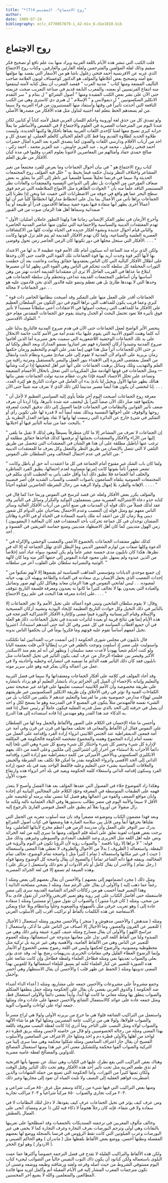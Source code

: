 ```yaml
---
title: "*روح الاجتماع*. المقتبس 4(7)"
author: 
date: 1909-07-19
bibliography: oclc_4770057679-i_42-div_6.d1e1010.bib
---
```




#  روح الاجتماع 


 قلت الكتب التي تنشر هذه الأيام باللغة العربية ويراد منها بث علم نافع أو تصحيح   فكر سقيم وذلك لقلة المؤلفين والمترجمين ولقلة القارئين والعارفين،  وكتاب  روح   الاجتماع  الذي  عربه عن الافرنسية  أحمد فتحي زغلول باشا  هو من الأسفار التي يقصد   بها مؤلفها نفع أمته وتصحيح بعض أغلاطها والمؤلف هو  الدكتور  كوغستاف  لوبون   العلامة صاحب التآليف الممتعة ومنها كتاب " مدنية العرب " فقصد المعرب أن ينقل   كتابه لأمته لينتفعوا منه انتفاع الفرنسيين أو بعضه، والمعرب النابغة قديم في صناعة   التعريب صحت عزيمته حتى الآن على نشر بعض الكتب المفيدة ومنها " أصول   الشرائع " ل  بنتام  و " سر التقدم الانكليز السكسونيين " ل  ديمولانس  و " الإسلام "  ل  هنري دي كاستري  وهي من الكتب النافعة التي أحدثت تأثيراً في وقتها واستفاد منها   المستنيرون من قراء العربية ولا سيما من لم يسعدهم الحظ بتعلم لغة أجنبية لتناول مثل   هذه الأفكار من مصدرها الأصلي. 

 ولو تصدق كل من حذق لغة أوروبية وأحكم اللسان العربي فنقل لأمته كتاباً أو كتابين لكان عندنا اليوم من المترجمات العصرية في العلوم والاجتماع لا في القصص والأساطير ما يملأ خزانة كبرى تصبح معها لغتنا كإحدى اللغات الغربية بغناها بأفكارها وكتبها الجديدة، وليست طلاوة الجديد كطلاوة القديم وما قط كان العلم الخيالي كالعلم العملي، لو تصدق كل و  احد  من أرباب الأقلام ودارسي اللغات والفنون كما يتصدق المرة بعد المرة أمثال حضرات  أحمد فتحي زغلول  ،  محمد فريد  ،  عبد العزيز جاويش  ،  عبد العزيز محمد  ،  أحمد  زكي  ،  صالح حمدي حماد  وأمثالهم من المعاصرين لأغنونا بعلوم الغرب وقلبوا في مدة كيان الأفكار من طريق العلم. 

 كتاب  روح الاجتماع  هو " في بيان أحوال الجماعات وما يعرض للفرد مجتمعاً من   تغير المشاعر واختلاف النظر وتبدل حكمه فيما يحيط به " حلل فيه المؤلف روح   المجتمعات الحديثة ولا سيما في فرنسا تحليلاً نفسياً فلسفياً غير ناظر إلى أكثر ما يتعلق   به بعض ضعاف المؤرخين من الحوادث بل نظر إلى الدواعي النفسية والمعتقدات   والعادات نظر المستبصر الناقد علماً منه بأن " الحوادث الظاهرة مثل الأمواج   المتلاطمة التي تترجم فوق سطح البحر عما هو واقع في جوفه من الاضطرابات التي   خفيت عنا ونحن إذا نظرنا إلى الجماعات نراها تأتي من الأعمال بما يدل على انحطاط   مداركها انحطاطاً كلياً غير أن لها   أعمالاً أخرى يظهر أنها منقادة فيها بقوة خفية سماها   الأقدمون قدراً أو طبيعة أو يداً صمدانية وسماها أهل هذا الزمان صوت من في   القبور "

" وأحرج الأزمان في تطور الفكر الإنساني زماننا هذا ولهذا التطور عاملان أصليان: الأول تهدم المعتقدات الدينية والسياسية والاجتماعية التي تتكون منها عناصر المدنية الحاضرة والثاني قيام أحوال جديدة ونشوء أفكار جديدة في الحياة تولدت كلها من الاكتشافات العصرية العلمية والصناعية، ولما كان تهدم الأفكار القديمة لم يتم فلم تزل قوتها وكانت الأفكار التي ستحل محلها في دور تكونها كان الزمن الحاضر زمن تحول وفوضى. . . . "

 ولكن الذي نراه منذ الساعة أنه سيكون أمام تلك الأمم قوة عظيمة لا بد لها من الاعتداد بها لأنها أكبر قوة وجدت أريد بها قوة الجماعات تلك القوة التي قامت حتى الآن وحدها على أطلال الأفكار البالية التي كان الناس يعتقدونها حقائق وماتت وعاشت بعد أن حطمت الثورات المختلفة كل سلطة كانت تتحكم في الناس وهي القوة التي يظهر لنا أن مصيرها ابتلاع ما عداها في القريب العاجل ألا ترى أن معتقداتنا القديمة أخذت تهتز من وهن أساسها وأن أساطين المجتمعات القديمة تتداعى وتتحطم وأن سلطة الجماعات هي وحدها التي لا يهددها طارئ بل هي تعظم وتنمو عليه فالدور الذي نحن قادمون عليه هو دور الجماعات لا محالة. . . 

" الجماعات أقدر على العمل منها على التفكير وقد أصبحت بنظامها الحاضر ذات قوة كبرى وعما قريب يكون للمذاهب التي نراها اليوم في دور التكون من السلطان العظيم على الأفكار ما للمذاهب التي رسخت أصولها في الاعتقادات أعني سلطاناً مستبداً لا تأثير فوق تأثيره فلا تعود تحتمل البحث أو الجدل وحينئذ يقوم حق الجماعات المقدس   مقام حق الملوك الأقدسين. "

 ينحصر الأثر الواضح لعمل الجماعات حتى الآن في هدم صروح المدنية فالتاريخ يدلنا على أنه كلما وهنت القوى الأدبية التي يقوم عليها بناء تقدم أمة من الأمم كانت خاتمة الانحلال على يد تلك الجماعات الوحشية اللاشعورية التي سميت بحق متبربرة أما الذين أقاموا صروح المدنية وشيدوا أركان الحضارة فهم نفر امتازوا بسمو المدارك وبعد النظر ولكنا لم نر حتى الآن للجماعات أثراً مثل هذا فهي إنما تقدر على الهدم والتحطيم وزمان   حكمها زمان بربرية على الدوام لأن المدنية لا تقوم إلى على مبادئ مقررة ونظام ثابت وانتقال من العمل بمقتضى الغريزة إلى الاهتداء بنور العقل والبصر بالمستقبل ومرتبة راقية من العلم والتهذيب وتلك وسائل برهنت الجماعات على أنها غير أهل لتحقيقها إذا تركت وشأنها — ومثل الجماعات في قوتها الهادمة مثل المكروبات التي تعجل بانحلال الأجسام الضعيفة وتساعد على تحلل الأجساد الميتة فإذا نخرت عظام مدنية تولت الجماعات نقض بنائها هنالك يظهر شأنها الأول ويخيل لنا بادئ بدء أن العامل في حوادث التاريخ هو كثرة العدد، إنا لنخشى أن يكون هذا أيضاً مصير مدنيتنا لكن ذلك الذي لا نعرف منه شيئاً حتى الآن. . . . 

" معرفة روح الجماعات أصبحت اليوم آخر ملجأ يأوي إليه السياسي العظيم لا لأجل أن يحكمها فقد صار ذلك الآن صعباً كثيراً بل ليخفف عنه شدة تأثيرها، وإذا أردنا أن نعرف ضعف تأثير القوانين والنظامات في الجماعات فإنما السبيل إلى ذلك تدقيق البحث لمعرفة روحها والوقوف على أحوالها النفسية وبذلك نفقه أيضاً أنه لا قدرة لها على تكوين رأي أو التفكير في شيءٍ خارج عن الدائرة التي رسمت لها وأنها لا تقاد بقواعد العدل النظرية بل بالبحث عما من شأنه التأثير فيها أو اختلابها. "

" إن الجماعات لا تعرف من المشاعر إلا ما كان متطرقاً بسيطاً وهي لذلك لا تقبل ما يلقى إليها من الآراء والأفكار والمعتقدات بجملتها أو ترفضها كذلك فتأخذها حقائق مطلقة أو ترغب عنها أباطيل مطلقة على أن هذا هو الشأن في المعتقدات التي تتحصل من طريق التلقي لا التي تتصل بالإنسان من طريق النظر والتعقل وكل يعرف ما للمعتقدات الدينية من التأثير في عدم احتمال المخالف ومن السلطان على النفوس. "

" ولما كان باب الشك غير مفتوح أمام الجماعة في كل ما اعتقدت أنه حق أو باطل وكانت تشعر شعوراً تاماً بقوتها كانت إمرتها متساوية لعدم احتمالها، يطيق الفرد   المناظرة والخلف أما الجماعة فلا تطيق ذلك أبداً وأقل خلف يأتي به الخطيب الذي يتكلم في المجتمعات العمومية يتلقاه السامعون بأصوات الغضب والسباب الشديد فإن أصر فنصيبه الإهانة والطرد بلا إمهال ولولا الرهبة من رجال الشرطة الحاضرين لقتلوه أحياناً. . . . . "

 والمؤلف يكرر بعض الأفكار ولعله عن قصد لترسخ في النفوس وربما حذا كما قال في   كتابه حذو دعاة الاشتراكية العصرية ممن يستعملون التوكيد والتكرار وسائل في التأثير وقد عقد لذلك فصلاً من ذلك قوله أن المدنيات هي صنع أناس من أرباب الأفكار العالية وسائر الناس معهم تبع ومثل قوله إن التعصب وعدم الاحتمال يصاحبان على الدوام كل شعور ديني وبلا زمان كل من اعتقد أنه ملك ناصية السعادة في الحياة أو في الآخرة وهاتان الصفتان توجدان في كل جماعة تحركت بأحد المعتقدات فقد كان اليعاقبة ( اليعقوبيون ) زمن الهول متدينين كما كان أهل الاضطهاد متدينين ومنبع حماسة الفريقين في القسوة و  احد  . 

" كذلك تظهر معتقدات الجماعات بالخضوع الأعمى والتعصب الوحشي والإكراه في الدعوة وكلها صفات من لوازم الشعور الديني وما البطل الذي تهلل الجماعة له إلا اله في نظرها، هكذا كان نابليون مدى  خمسة  عشر  عاماً ولم يكن لمعبود سواه عباد أشد إخلاصاً من الذين عبدوه ولم يسهل على معبود قيادة النفوس إلى حتفها أكثر منه وما كان لآلهة الوثنية والنصرانية سلطان على القلوب أعز من سلطانه. "

" إن جميع موجدي الديانات ومؤسسي المذاهب السياسية لم يقيموها إلا لأنهم تمكنوا من إحداث التعصب الذي يجعل الإنسان يرى سعادته في العبادة والطاعة ويهيئه لأن يهب حياته لمعبوده. . . ليس لفاتحي النفوس في هذا الزمان معابد وهياكل لكن لهم صور وتماثيل والعبادة التي يعبدون بها لا تخالف كثيراً ما كانوا به يعبدون ومعرفة فلسفة التاريخ تتوقف على إجادة معرفة هذا البحث في علم روح الاجتماع. . . . "

 وقال: لا يقوم سلطان الفاتحين وتبنى قوة أعماله على تخيل الأمم ولا تجر الجماعات إلا بالتأثير في ذلك التخيل وكل حوادث التاريخ العظيمة كإيجاد البوذية وتشييد أركان المسيحية والإسلام وقيام البرتستانية والثورة فيما مضى وكإغارة الأفكار الاشتراكية المزعجة في هذه الأيام إنما هي نتائج قريبة أو بعيدة لتأثرات شديدة في تخيل الجماعات، ذلك هو العلة في أن جميع أقطاب السياسة في كل عصر وفي كل أمة   حتى أشدهم استبداداً، اعتبروا تخيل أممهم أساساً تقوم عليه قوتهم وما فكروا يوماً في أن يحكموا الناس بدونه. 

 قال  نابليون  في مجلس شورى الحكومة ( إني أتممت حرب الفندائيين لما تكثلكت واستوليت على مصر إذ أسلمت وتوجت بالظفر في حرب إيطاليا لأني قلت بعصمة البابا ولو كنت   أحكم شعباً يهودياً لأعدت معبد سليمان ) ويظهر لي أنه لم يقم منذ الاسكندر الأكبر وقيصر بين عظماء الرجال من عرف كيف يكون التأثير في تخيل الجماعات مثل نابليون فقد كان ذلك التأثير همه الدائم ما نسميه في انتصاراته وخطبه وأحاديثه ولا في عمل من أعماله وكان يفكر فيه وهو على سرير موته. 

 وقد أجاد المؤلف في كلامه على أفكار الجماعات ومعتقداتها ولا سيما في فضل التربية والتعليم وإثباته بالإحصاء أن الميل إلى الجرائم يزداد بانتشار التعليم أو هو يزداد بانتشاره على طريقة مخصوصة وأن الأمم اللاتينية أسست تعليمها على قواعد غير صحيحة تنمي الكفاءات الفنية ولا تؤثر في رقي الأخلاق وإن طريقة الانكليز السكسونيين غير طريقتهم فليس لهؤلاء مدارس خصوصية بقدر ما لفرنسا والتعليم عندهم لا يتلقى من الكتاب بل من الشيء نفسه فالمهندس مثلاً يتكون في المصنع لا في المدرسة وهو ما يسمح لكل و  احد  أن يصل في حرفته إلى الحد بالذي تصل قدرته العقلية فيكون عاملاً أو رئيس عمال إذا قعد به الذكاء عند هذا القدر وهو مهندس إذا قاده استعداده إلى هذا الدرج. 

 وأحسن ما شاء الإحسان في الكلام على الصور والألفاظ والجمل وما لها من السلطان على النفوس فقال أن الألفاظ والمعاني قد تختلف معانيها في قرن عن قرن وفي أمة عن أمة فمعنى الديمقراطية عند الجنس اللاتيني انزواء إرادة الفرد وإقدامه على العمل من نفسه أمام إرادة المجموع وهمته والمجموع تشخصه الحكومة فالحكومة هي المكلفة لإدارة كل شيء وحصر كل شيء واحتكار كل شيء وصنع كل شيء وهي التي تلجأ إليه دائماً الأحزاب بلا استثناء من أحرار إلى اشتراكيين إلى ملكيين وعلى الضد من ذلك يفهم الانكليزي السكسوني وبالأخص الأميركي من كلمة ديمقراطية نمو إرادة الفرد وإقدامه الذاتي إلى الحد الأقصى وانزواء الحكومة بقدر ما أمكن فلا تكلف بعد الشرطة والجيش والعلاقات السياسية بشيء حتى التعليم وعليه فاللفظ الواحد يفيد في بلد جمود إرادة الفرد وسكون إقدامه الذاتي واستعلاء كلمة الحكومة   ويفيد في بلد آخر انزواء هذه وارتفاع صوت الأول. 

 وهكذا زاد الموضوع جلاء في الفصول التي عقدها المؤلف بعد هذا الفصل وأصبح لا يتعذر فهمه على الطبقات المتوسطة في المعرفة وجوّد الكلام على المجالس النيابية أي   إجادة وابان مواقع الضعف والقوة من أعمالها وهو فصل كنا نتمنى نقله برمته أو تلخيصه على الأقل لا سيما والأمة اليوم في مصر تطالب بدستورها وفي البلاد العثمانية نالته ولكنه ما زال منقولاً عن أوروبا نقلاً لم يطبق على العمل فنوصي القارئ بالرجوع إليه. 

 وبعد فهذا مضمون الكتاب وموضوعه مصغراً وقد بان منه أسلوب معربه من الجمل التي نقلناها بحرفها آنفاً ومن قابل بين سلاسة العبارة هنا وضعفها في كتاب أصول الشرائع يدرك سر التوفر على العمل وأن مدرسة الزمن هي أعظم مخرج لأبنائها العاملين، وما برحت بعض هفوات لغوية تعلق على اسلة قلم المؤلف ومنها ما سرى إليه من لغة الجرائد ونص عليه أهل اللغة مثل الحريري وعبد اللطيف البغدادي والسيوطي وغيرهم، وذلك مثل قوله: " لا نراها إلا رؤيا ناقصة " والصواب رؤية لأن الرؤيا تكون في النوم والرؤية في اليقظة، واستعماله ( الظروف ) بدلاً من الأحوال والظروف لا تعطي هذا المعنى واستعماله ( حيث ) في غير مكانها واستعماله ( تمام ) كثيراً مثل ( واضحة تمام الوضوح، تخالف تمام المخالفة، ويفقه فيها ذاته الشاعر تماماً ) والفصيح أن يقال واضحة كل الوضوح ومنها قوله ( رجل تمام ) والأجدر أن يقال كامل أو تام الأدوات أو نحو ذلك واستعمل ( ترتكز على ) وهذه الصيغة لم تسمع إلا في لغة الجرائد المصرية. 

 ومثل ذلك ( مجرد انضمامهم إلى بعضهم ) والأحسن أن يقال بعضهم إلى بعض ومثله ( رغماً عما ذهب إليه ) والأولى أن يقال على الرغم مما، ومثله ( يضحي مصلحته الذاتية ) وهذا التعبير فيما أحسب هو من ركاكات الجرائد الشامية القديمة سرى إلى مصر فاستعمله حتى أفاضل الكتاب على غير روية وهو تعبير افرنجي والأجدر أن نقول فادى بدلاً من ضحى، ومثله ( كان فرداً متنوراً ) والصواب أن نقول منوراً أو مستنيراً ومثله ( منقادة عادة إلى ) وهو تعريب حرفي مثل بالسهولة وبالصعوبة وجلياً وبانتظام وبلا عناءٍ ويمكن الاستعاضة عن هذه الكلمات بألفاظ أو تراكيب أقرب إلى الأسلوب العربي. 
 
 ومثله ( مندهش ) والأحسن مدهوش و ( منجر ) والأحسن مجرور ومثله استعمال ( الأجيال ) للتعبير عن القرون والعصور، وما الأجيال إلا أصناف من الناس على ما أذكر، واستعمال ( مراسح اللهو ) والأولى أن يقال مسارح ومثله عنيف كثورة عنيفة وغير ذلك وهي من المبذوء ولنا من ألفاظ اللغة التي تدل على معانيها مندوحة عن استعمالها، ومثله العموم   للتعبير عن الناس وهي من الألفاظ العامية، والأهمية وهي غير عربية بل تركية مثل محظوظية وممنونية، والرضوخ لحكمها وليس في اللغة رضوخ بمعنى الخضوع أو الأتمار وإنما الرضوخ العطاء القليل وفي مقامات الحريري بدريهمات رضخ بها له، وقد عدى يؤثر بعلى والصواب تعديتها بفي ومثله فطاحل العلماء ولفظة فطاحل وإن كانت شائعة على هذه الصورة للتعبير عن كبار العلماء لكنه لم يسبق للبلغاء استعمالها ولا للغويين بهذا المعنى تدوينها ومثله ( الحفظ عن ظهر قلب ) والأحسن أن يقال الاستظهار وهي أخصر وأجمل. 

 وجمع مشروعاً على مشروعات والأحسن جمعه على مشاريع، ومثله ( أعداء الداء أشداء ضد الحكومة ) والذوق العربي يقضي بأن يقال على الحكومة ومثله جمل ينطقها المتكلم والصواب ينطق بها ومثله معاني ما كانت لها أبداً، وأبداً بمعنى دائماً والأولى استعمال قط، ومثل جمعه عادة على عوائد كالاستعمال الشائع والأحسن جمعها على عادات وعاد ومثلها جمعه لواء على لواءات والصواب ألوية. 

 واستعمل من التراكيب الشائعة فلولا هي ما خرج من بربرته الأولى ولولا هي لراح مسرعاً والصواب فلولاها، ولولا هي من تراكيب عامة المصريين ومثلها لولا هو ما شاء الآلهة والصواب لولاه ومثل النصب على التاجر وما أدري إذا كانت لفظة النصب معروفة باللغة بهذا المعنى ومثله من رجاله الخصوصيين ولو قال من خاصته لأحسن ومثله يريق قطرة دم لواحد من أهلها والأولى قطرة دم و  احد  ومثلها جاز الاعتراف من السامعين والأسلوب الفصيح أن يقال جاز اعتراف السامعين ومثله شكلوا محكمة وهي مما سرى إلينا من التركية والصواب ألفوا محكمة وللتشكيل معنى آخر غير هذا ومنها استعمال المصالح للدواوين والمصالح لفظة عامية مصرية. 

 وهناك بعض التراكيب التي يقع نظرك عليها في الكتاب وهي تنبئك عن نفسها بأنها افرنجية لم تذق طعم العربية مثل تحت تأثير  أحد  هذه الأفكار وهم تحت ذلك التأثير وقتل الوقت ولكان ثمنها كثيراً من الثورات، وأما الحكومة التي تصنع من حملة   الشهادات والذين اضطربت قواهم العقلية إلى النصف ولا تلبث المياه أن تعود إلى مجاريها وغير ذلك. 

 ومنها بعض التراكيب التي فيها شيء من ركاكة وسقم مثل غرق  ٨٥٠  مركب شراعي و   ٢٠٣  مركب تجاري والصواب  ٨٥٠  مركباً شراعياً و  ٢٠٣  مراكب تجارية. 

 ومن عرف كيف يؤثر في تخيل الجماعات عرف كيف يقودها، لا دخل لتلك النظامات لا في سعادة ولا في شقاء، فإنه كان رجلاً هجوماً لا ذكاء فيه لكن ذا عزم ومضاءٍ، أنحى على العمال بالعطش. 

 وخالف مألوف المعربين في ترجمته السنديكات بالجمعيات وقد اصطلحوا على تعريبها بالنقابات وهي أولى وترجم البورصات بغرف التجارة وغرف التجارة كما لا يخفى هي غير البورصات وعرب الغيلوتين التي كانت تقط الرؤوس في فرنسا بالمنجلة ووضع لها بعضهم المقصلة ونظنها أحسن، ووضع بعض الألفاظ بلفظها مثل ( ماندران ) وهو الحاكم الصيني و ( الاردواز ) وهو لوح الحجر. 

 ولكن هذه الألفاظ والتراكيب القليلة لا تقدح في فضل الترجمة خصوصاً وأكثرها عما عمت البلوى باستعماله ولكن كنانود أن يكون ذاك الثوب النفيس خالياً من الشوائب ليجيء كتاب اليوم مستوفي الشروط من حيث أصله وفرعه ولغته ورشاقته وطبعه ووضعه وعسى أن تكون مترجمات المعرب المشار إليه في الأيام المقبلة أتم وأكمل لتزيد منها فائدة المطالعين والمتعلمين والله لا يضيع أجر المحسنين. 
